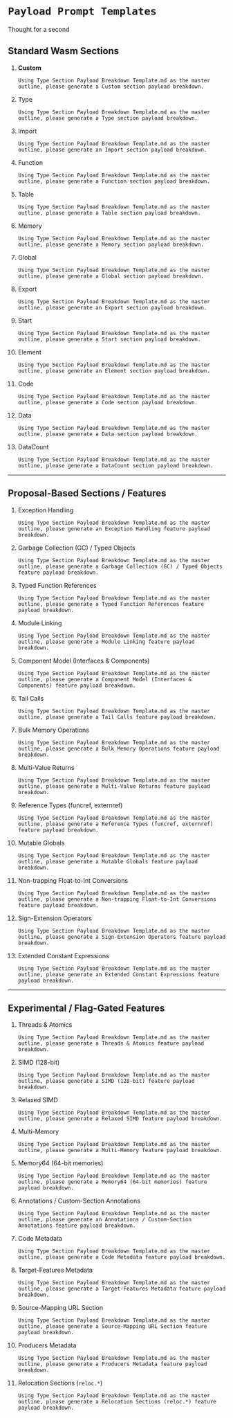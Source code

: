 # `Payload Prompt Templates`
Thought for a second


## Standard Wasm Sections

1. **Custom**

   ```text
   Using Type Section Payload Breakdown Template.md as the master outline, please generate a Custom section payload breakdown.
   ```
2. Type

   ```text
   Using Type Section Payload Breakdown Template.md as the master outline, please generate a Type section payload breakdown.
   ```
3. Import

   ```text
   Using Type Section Payload Breakdown Template.md as the master outline, please generate an Import section payload breakdown.
   ```
4. Function

   ```text
   Using Type Section Payload Breakdown Template.md as the master outline, please generate a Function section payload breakdown.
   ```
5. Table

   ```text
   Using Type Section Payload Breakdown Template.md as the master outline, please generate a Table section payload breakdown.
   ```
6. Memory

   ```text
   Using Type Section Payload Breakdown Template.md as the master outline, please generate a Memory section payload breakdown.
   ```
7. Global

   ```text
   Using Type Section Payload Breakdown Template.md as the master outline, please generate a Global section payload breakdown.
   ```
8. Export

   ```text
   Using Type Section Payload Breakdown Template.md as the master outline, please generate an Export section payload breakdown.
   ```
9. Start

   ```text
   Using Type Section Payload Breakdown Template.md as the master outline, please generate a Start section payload breakdown.
   ```
10. Element

    ```text
    Using Type Section Payload Breakdown Template.md as the master outline, please generate an Element section payload breakdown.
    ```
11. Code

    ```text
    Using Type Section Payload Breakdown Template.md as the master outline, please generate a Code section payload breakdown.
    ```
12. Data

    ```text
    Using Type Section Payload Breakdown Template.md as the master outline, please generate a Data section payload breakdown.
    ```
13. DataCount

    ```text
    Using Type Section Payload Breakdown Template.md as the master outline, please generate a DataCount section payload breakdown.
    ```

---

## Proposal-Based Sections / Features

1. Exception Handling

   ```text
   Using Type Section Payload Breakdown Template.md as the master outline, please generate an Exception Handling feature payload breakdown.
   ```
2. Garbage Collection (GC) / Typed Objects

   ```text
   Using Type Section Payload Breakdown Template.md as the master outline, please generate a Garbage Collection (GC) / Typed Objects feature payload breakdown.
   ```
3. Typed Function References

   ```text
   Using Type Section Payload Breakdown Template.md as the master outline, please generate a Typed Function References feature payload breakdown.
   ```
4. Module Linking

   ```text
   Using Type Section Payload Breakdown Template.md as the master outline, please generate a Module Linking feature payload breakdown.
   ```
5. Component Model (Interfaces & Components)

   ```text
   Using Type Section Payload Breakdown Template.md as the master outline, please generate a Component Model (Interfaces & Components) feature payload breakdown.
   ```
6. Tail Calls

   ```text
   Using Type Section Payload Breakdown Template.md as the master outline, please generate a Tail Calls feature payload breakdown.
   ```
7. Bulk Memory Operations

   ```text
   Using Type Section Payload Breakdown Template.md as the master outline, please generate a Bulk Memory Operations feature payload breakdown.
   ```
8. Multi-Value Returns

   ```text
   Using Type Section Payload Breakdown Template.md as the master outline, please generate a Multi-Value Returns feature payload breakdown.
   ```
9. Reference Types (funcref, externref)

   ```text
   Using Type Section Payload Breakdown Template.md as the master outline, please generate a Reference Types (funcref, externref) feature payload breakdown.
   ```
10. Mutable Globals

    ```text
    Using Type Section Payload Breakdown Template.md as the master outline, please generate a Mutable Globals feature payload breakdown.
    ```
11. Non-trapping Float-to-Int Conversions

    ```text
    Using Type Section Payload Breakdown Template.md as the master outline, please generate a Non-trapping Float-to-Int Conversions feature payload breakdown.
    ```
12. Sign-Extension Operators

    ```text
    Using Type Section Payload Breakdown Template.md as the master outline, please generate a Sign-Extension Operators feature payload breakdown.
    ```
13. Extended Constant Expressions

    ```text
    Using Type Section Payload Breakdown Template.md as the master outline, please generate an Extended Constant Expressions feature payload breakdown.
    ```

---

## Experimental / Flag-Gated Features

1. Threads & Atomics

   ```text
   Using Type Section Payload Breakdown Template.md as the master outline, please generate a Threads & Atomics feature payload breakdown.
   ```
2. SIMD (128-bit)

   ```text
   Using Type Section Payload Breakdown Template.md as the master outline, please generate a SIMD (128-bit) feature payload breakdown.
   ```
3. Relaxed SIMD

   ```text
   Using Type Section Payload Breakdown Template.md as the master outline, please generate a Relaxed SIMD feature payload breakdown.
   ```
4. Multi-Memory

   ```text
   Using Type Section Payload Breakdown Template.md as the master outline, please generate a Multi-Memory feature payload breakdown.
   ```
5. Memory64 (64-bit memories)

   ```text
   Using Type Section Payload Breakdown Template.md as the master outline, please generate a Memory64 (64-bit memories) feature payload breakdown.
   ```
6. Annotations / Custom-Section Annotations

   ```text
   Using Type Section Payload Breakdown Template.md as the master outline, please generate an Annotations / Custom-Section Annotations feature payload breakdown.
   ```
7. Code Metadata

   ```text
   Using Type Section Payload Breakdown Template.md as the master outline, please generate a Code Metadata feature payload breakdown.
   ```
8. Target-Features Metadata

   ```text
   Using Type Section Payload Breakdown Template.md as the master outline, please generate a Target-Features Metadata feature payload breakdown.
   ```
9. Source-Mapping URL Section

   ```text
   Using Type Section Payload Breakdown Template.md as the master outline, please generate a Source-Mapping URL Section feature payload breakdown.
   ```
10. Producers Metadata

    ```text
    Using Type Section Payload Breakdown Template.md as the master outline, please generate a Producers Metadata feature payload breakdown.
    ```
11. Relocation Sections (`reloc.*`)

    ```text
    Using Type Section Payload Breakdown Template.md as the master outline, please generate a Relocation Sections (reloc.*) feature payload breakdown.
    ```
